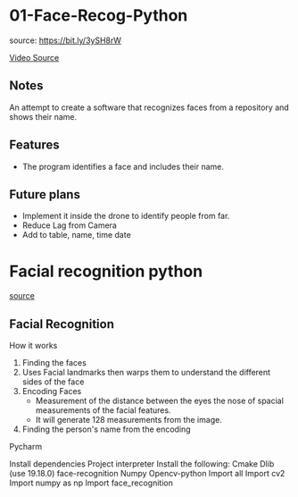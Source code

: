 # 01-Face-Recog-Python
source: https://bit.ly/3ySH8rW

[Video Source](#https://youtu.be/sz25xxF_AVE)

## Notes
An attempt to create a software that recognizes faces from a repository and shows their name.

## Features
- The program identifies a face and includes their name.

## Future plans
- Implement it inside the drone to identify people from far.
- Reduce Lag from Camera
- Add to table, name, time date

# Facial recognition python
[source](#https://www.youtube.com/watch?v=sz25xxF_AVE)

## Facial Recognition

How it works
1. Finding the faces
2. Uses Facial landmarks then warps them to understand the different sides of the face
3. Encoding Faces
    - Measurement of the distance between the eyes the nose of spacial measurements of the facial features.
    - It will generate 128 measurements from the image.
4. Finding the person's name from the encoding

Pycharm

Install dependencies
Project interpreter
Install the following:
Cmake
Dlib (use 19.18.0)
face-recognition
Numpy
Opencv-python
Import all
Import cv2
Import numpy as np
Import face_recognition
